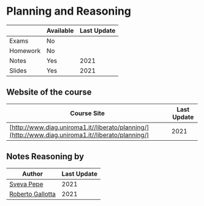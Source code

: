 # Planning and Reasoning

|   | Available | Last Update |
| ------------- | ------------- | ------------ |
| Exams | No |  |
| Homework  | No |  |
| Notes  | Yes | 2021 |
| Slides | Yes | 2021 | (partial)

## Website of the course

| Course Site| Last Update |
|--------| ------------ | 
|[http://www.diag.uniroma1.it//liberato/planning/](http://www.diag.uniroma1.it//liberato/planning/)  | 2021|

## Notes Reasoning by

| Author |  Last Update | 
|--------| ------------ | 
| [Sveva Pepe](https://github.com/pepes97) | 2021 | 
| [Roberto Gallotta](https://github.com/gallorob) | 2021 |

